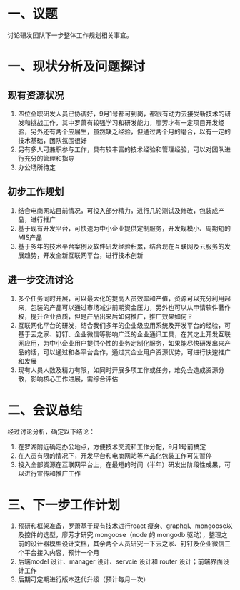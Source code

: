 # 一、议题

讨论研发团队下一步整体工作规划相关事宜。

# 一、现状分析及问题探讨

## 现有资源状况

1. 四位全职研发人员已协调好，9月1号都可到岗，都很有动力去接受新技术的研发和挑战工作，其中罗萧有较强学习和研发能力，廖芳才有一定项目开发经验，另外还有两个应届生，虽然缺乏经验，但通过两个月的磨合，以有一定的技术基础，团队氛围很好
2. 另有多人可兼职参与工作，具有较丰富的技术经验和管理经验，可以对团队进行充分的管理和指导
3. 办公场所待定

## 初步工作规划

1. 结合电商网站目前情况，可投入部分精力，进行几轮测试及修改，包装成产品，进行推广
2. 基于现有开发平台，可快速为中小企业提供定制服务，开发规模小、周期短的MIS产品
3. 基于多年的技术平台案例及软件研发经验积累，结合现在互联网及云服务的发展趋势，开发全新互联网平台，进行技术创新

## 进一步交流讨论

1. 多个任务同时开展，可以最大化的提高人员效率和产值，资源可以充分利用起来，包装的产品可以通过市场减少前期资金压力，另外也可以从申请软件著作权，提升企业资质，但是产品出来后如何推广，推广效果如何？
2. 互联网化平台的研发，结合我们多年的企业级应用系统及开发平台的经验，可基于云之家、钉钉、企业微信等影响广泛的企业通讯工具，在其之上开发互联网应用，为中小企业用户提供个性的业务定制化服务，如果能尽快研发出来产品的话，可以通过和各平台合作，通过其企业用户资源优势，可进行快速推广和发展
3. 现有人员人数及精力有限，如同时开展多项工作或任务，难免会造成资源分散，影响核心工作进展，需综合评估

# 二、会议总结

经过讨论分析，确定以下结论：

1. 在罗湖附近确定办公地点，方便技术交流和工作分配，9月1号前搞定
2. 在人员有限的情况下，开发平台和电商网站等产品化包装工作可先暂停
3. 投入全部资源在互联网平台上，在最短的时间（半年）研发出阶段性成果，可以进行宣传和推广工作

# 三、下一步工作计划

1. 预研和框架准备，罗萧基于现有技术进行react 瘦身、graphql、mongoose以及控件的选型，廖芳才研究 mongoose（node 的 mongodb 驱动），整理之前的设计器模型设计文档，其余两个人员研究一下云之家、钉钉及企业微信三个平台接入内容，预计一个月
2. 后端model 设计、manager 设计、servcie 设计和 router 设计；前端界面设计工作
3. 后期可定期进行版本迭代升级（预计每月一次）


